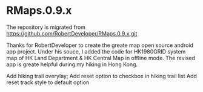 # RMaps.0.9.x
The repository is migrated from https://github.com/RobertDeveloper/RMaps.0.9.x.git

Thanks for RobertDeveloper to create the greate map open source android app project. 
Under his souce, I added the code for HK1980GRID system map of HK Land Department & 
HK Central Map in offline mode. The revised app is greate helpful during my hiking in Hong Kong.

Add hiking trail overylay;
Add reset option to checkbox in hiking trail list 
Add reset track style to default option
